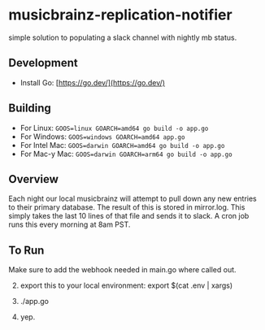 # musicbrainz-replication-notifier
simple solution to populating a slack channel with nightly mb status.

## Development
* Install Go: [https://go.dev/](https://go.dev/)

## Building
* For Linux: ```GOOS=linux GOARCH=amd64 go build -o app.go```
* For Windows: ```GOOS=windows GOARCH=amd64 app.go```
* For Intel Mac: ```GOOS=darwin GOARCH=amd64 go build -o app.go```
* For Mac-y Mac: ```GOOS=darwin GOARCH=arm64 go build -o app.go```

## Overview
Each night our local musicbrainz will attempt to pull down any new entries to their primary database. The result of this is stored in mirror.log. This simply takes the last 10 lines of that file and sends it to slack. A cron job runs this every morning at 8am PST.

## To Run
Make sure to add the webhook needed in main.go where called out.

2. export this to your local environment:
export $(cat .env | xargs)

3. ./app.go

4. yep.
